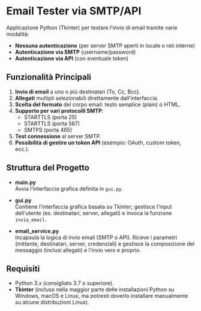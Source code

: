 # Email Tester via SMTP/API

Applicazione Python (Tkinter) per testare l'invio di email tramite varie modalità:
- **Nessuna autenticazione** (per server SMTP aperti in locale o reti interne)
- **Autenticazione via SMTP** (username/password)
- **Autenticazione via API** (con eventuale token)

## Funzionalità Principali
1. **Invio di email** a uno o più destinatari (To, Cc, Bcc).
2. **Allegati** multipli selezionabili direttamente dall'interfaccia.
3. **Scelta del formato** del corpo email: testo semplice (plain) o HTML.
4. **Supporto per vari protocolli SMTP**:
   - STARTTLS (porta 25)
   - STARTTLS (porta 587)
   - SMTPS (porta 465)
5. **Test connessione** al server SMTP.
6. **Possibilità di gestire un token API** (esempio: OAuth, custom token, ecc.).

## Struttura del Progetto
- **main.py**  
  Avvia l'interfaccia grafica definita in `gui.py`.

- **gui.py**  
  Contiene l'interfaccia grafica basata su Tkinter; gestisce l'input
  dell'utente (es. destinatari, server, allegati) e invoca la funzione `invia_email`.

- **email_service.py**  
  Incapsula la logica di invio email (SMTP o API). Riceve i parametri
  (mittente, destinatari, server, credenziali) e gestisce la composizione
  del messaggio (inclusi allegati) e l'invio vero e proprio.

## Requisiti
- Python 3.x (consigliato 3.7 o superiore).
- **Tkinter** (incluso nella maggior parte delle installazioni Python
  su Windows, macOS e Linux, ma potresti doverlo installare manualmente
  su alcune distribuzioni Linux).

